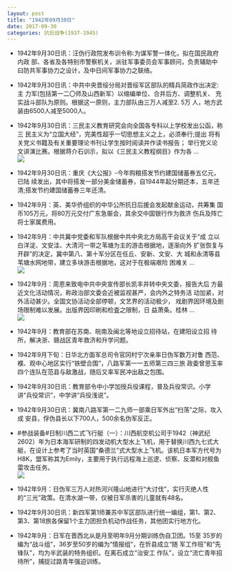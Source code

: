 ```yaml
---
layout: post
title: "1942年09月30日"
date: 2017-09-30
categories: 抗日战争(1937-1945)
---
```


<meta name="referrer" content="no-referrer" />

- 1942年9月30日讯：汪伪行政院发布训令称:为谋军警一体化，拟在国民政府内政 部、各省及各特别市警察机关，派驻军事委员会军事顾问，负责辅助中 曰防共军事协力之设计，及中日间军事协力之联络。 

- 1942年9月30日讯：中共中央晋绥分局对晋绥军区部队的精兵简政作出决定:主 力军(包括第一二〇师及山西新军）以缩编单位、合并后方、调整机关、 充实战斗部队为原则。根据这一原则，主力部队由三万人减至2. 5万 人，地方武装由6500人减至5000人。 

- 1942年9月30日讯：三民主义教育研究会向全国各专科以上学校发出公函，称三 民主义为“立国大经”，完美性超乎一切思想主义之上，必须奉行;提出 将有关党义书籍及有关重要理论书刊让学生按时阅读并作读书报告； 举行党义论 文讲演比赛。根据蒋介石训示，拟以《三民主义教程纲目》作为各 ... <br/><img src="https://wx1.sinaimg.cn/large/aca367d8ly1fk1uapvxjmj20c8090aa3.jpg" />

- 1942年9月30日讯：重庆《大公报》-今年购粮搭发节约建国储蓄券五亿元，已陆 续发出，其中将搭发一部分美金储蓄券，自1944年起分期还本，五年还 清;搭发节约建国储蓄券三年还清。 

- 1942年9月：英、美华侨组织的中华公所抗日后援会发起献金运动，共筹集 国币105万元，将80万元交付广东急赈会，其余交中国银行作为救济 伤兵及阵亡将士家属费用。 

- 1942年9月：中共冀中党委和军队根据中共中央北方局高干会议关于“成 立以白洋淀、文安洼、大清河一带之苇塘为主的游击根据地，逐渐向外 扩张恢复与开辟”的决定，冀中第八、第十军分区在任丘、安新、文安、大 城和永清等县苇塘水网地带，建立多块游击根据地，这对于在极端艰险 困难关 ... <br/><img src="https://wx4.sinaimg.cn/large/aca367d8ly1fk1nd07vaij20c809zq2z.jpg" />

- 1942年9月：周恩来致电中共中央宣传部长凯丰并转中央文委，报告大后 方最近文化活动情况，称政治部文委会近被监视甚严，会内外之特务活 动加紧，对外活动甚少。全国文协活动全部停顿，文艺界的活动极少， 戏剧界因环境及剧场限制难以发展。出版界因印刷和检査之限制，日 益萧条。桂林 ... <br/><img src="https://wx4.sinaimg.cn/large/aca367d8ly1fk1lmgw6jij20c809zq2z.jpg" />

- 1942年9月：教育部在苏南、皖南及闽北等地设立招待站，在建阳设立招 待所，解决浙、赣战区青年救济和升学问题。 

- 1942年9月下旬：日华北方面军总司令官冈村宁次亲率日伪军数万对鲁 西范、襥、观中心地区实行“铁壁合围”，八路军第一一五师第三四三旅 政委曾思玉率四个连队在范县与敌激战，随后又率军民冲出敌之包围。 

- 1942年9月30日讯：教育部令中小学加授兵役课程，普及兵役常识。小学 讲“兵役常识”，中学讲“兵役浅说”。 

- 1942年9月30日讯：冀南八路军第一二九师一部乘日军外出“扫荡”之际，攻入成 安县，俘伪县长以下700人，500余名伪军反正。 

- #参战装备#日制川西二式飞行艇（一）：川西航空机公司于1942（神武纪2602）年为日本海军研制的四发动机大型水上飞机，用于替换川西九七式大艇，在设计上参考了当时英国“桑德兰”式大型水上飞机。该机日本军方代号为H8K，盟军称其为Emily，主要用于执行远程海上巡逻、侦察、反潜和对舰鱼雷攻击任务。 <br/><img src="https://wx1.sinaimg.cn/large/aca367d8ly1fk1cyk441qj20k016kgx5.jpg" />

- 1942年9月：日伪军三万人对热河兴隆山地进行“大讨伐”，实行灭绝人性 的“三光”政策。在清水湖一带，仅被日军杀害的儿童就有48名。 

- 1942年9月30日讯：新四军第1师兼苏中军区部队进行统一编组，第1、第2、第3、第18旅各保留1个主力团担负机动作战任务，其他团实行地方化。 

- 1942年9月：日军在晋西北从是月至明年9月分期训练伪自卫团。15至 35岁的编为“战斗组”，36岁至50岁的编为“情报组”，在忻县成立“随 军工作班”和“先锋队”，均为半武装的特务组织。在离石成立“治安工 作队”，设立“流亡青年招待所”，捕捉过路青年强迫训练。 


